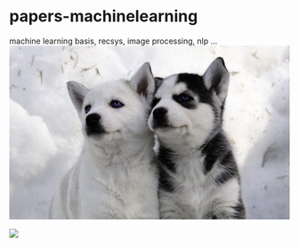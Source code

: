 # papers-machinelearning
machine learning basis, recsys, image processing, nlp ...
![image](https://github.com/wangruichens/papers-machinelearning/blob/master/twodog.jpg)

<img src="http://latex.codecogs.com/gif.latex?\frac{\partial J}{\partial \theta_k^{(j)}}=\sum_{i:r(i,j)=1}{\big((\theta^{(j)})^Tx^{(i)}-y^{(i,j)}\big)x_k^{(i)}}+\lambda \theta_k^{(j)}" />
